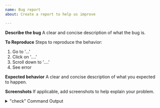 ```yaml
---
name: Bug report
about: Create a report to help us improve

---
```


**Describe the bug**
A clear and concise description of what the bug is.

**To Reproduce**
Steps to reproduce the behavior:
1. Go to '...'
2. Click on '....'
3. Scroll down to '....'
4. See error

**Expected behavior**
A clear and concise description of what you expected to happen.

**Screenshots**
If applicable, add screenshots to help explain your problem.

<details>
<summary>"check" Command Output</summary>
Add the output of `$NETKIT_HOME/check` or `%NETKIT_HOME%\check` depending on your operating system (the first one is for Linux/MacOS, the second one is for Windows)
</details>
